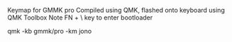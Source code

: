 Keymap for GMMK pro
Compiled using QMK, flashed onto keyboard using QMK Toolbox
Note FN + \ key to enter bootloader

qmk -kb gmmk/pro -km jono
